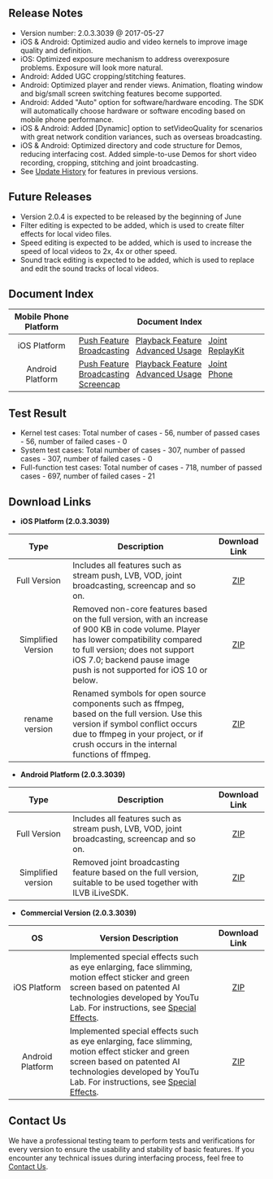 ## Release Notes
- Version number: 2.0.3.3039 @ 2017-05-27
- iOS & Android: Optimized audio and video kernels to improve image quality and definition.
- iOS: Optimized exposure mechanism to address overexposure problems. Exposure will look more natural.
- Android: Added UGC cropping/stitching features.
- Android: Optimized player and render views. Animation, floating window and big/small screen switching features become supported.
- Android: Added "Auto" option for software/hardware encoding. The SDK will automatically choose hardware or software encoding based on mobile phone performance.
- iOS & Android: Added [Dynamic] option to setVideoQuality for scenarios with great network condition variances, such as overseas broadcasting.
- iOS & Android: Optimized directory and code structure for Demos, reducing interfacing cost. Added simple-to-use Demos for short video recording, cropping, stitching and joint broadcasting.
- See [Update History](https://www.qcloud.com/document/product/454/7878) for features in previous versions.


## Future Releases
- Version 2.0.4 is expected to be released by the beginning of June
- Filter editing is expected to be added, which is used to create filter effects for local video files.
- Speed editing is expected to be added, which is used to increase the speed of local videos to 2x, 4x or other speed.
- Sound track editing is expected to be added, which is used to replace and edit the sound tracks of local videos.

## Document Index

| Mobile Phone Platform | Document Index |
|:-------:|---------|
| iOS Platform | [Push Feature](https://www.qcloud.com/document/product/454/7879) &nbsp; [Playback Feature](https://www.qcloud.com/document/product/454/7880) &nbsp; [Joint Broadcasting](https://www.qcloud.com/document/product/454/8090) &nbsp; [Advanced Usage](https://www.qcloud.com/document/product/454/7884) &nbsp; [ReplayKit](https://www.qcloud.com/document/product/454/7883)  | 
| Android Platform | [Push Feature](https://www.qcloud.com/document/product/454/7885) &nbsp; [Playback Feature](https://www.qcloud.com/document/product/454/7886) &nbsp; [Joint Broadcasting](https://www.qcloud.com/document/product/454/8091) &nbsp; [Advanced Usage](https://www.qcloud.com/document/product/454/7890) &nbsp; [Phone Screencap](https://www.qcloud.com/document/product/454/7889) | 

## Test Result
- Kernel test cases: Total number of cases - 56, number of passed cases - 56, number of failed cases - 0
- System test cases: Total number of cases - 307, number of passed cases - 307, number of failed cases - 0
- Full-function test cases: Total number of cases - 718, number of passed cases - 697, number of failed cases - 21 

## Download Links
<style>
table th:nth-of-type(1) {  width:  150px; }
table th:nth-of-type(2) {  width:  550px; }
table th:nth-of-type(3) {  width:  100px; }
</style>

- **iOS Platform (2.0.3.3039)**

| Type | Description | Download Link |
| :---------: |  ---- | :----: | 
| Full Version  |  Includes all features such as stream push, LVB, VOD, joint broadcasting, screencap and so on.  | [ZIP](http://download-1252463788.cossh.myqcloud.com/RTMPSDKiOS2.0.3.3039.zip)  |
| Simplified Version  |  Removed non-core features based on the full version, with an increase of 900 KB in code volume. Player has lower compatibility compared to full version; does not support iOS 7.0; backend pause image push is not supported for iOS 10 or below.  | [ZIP](http://download-1252463788.cossh.myqcloud.com/RTMPSDKiOSSimple2.0.3.3039.zip)  |
| rename version  |  Renamed symbols for open source components such as ffmpeg, based on the full version. Use this version if symbol conflict occurs due to ffmpeg in your project, or if crush occurs in the internal functions of ffmpeg.  | [ZIP](http://download-1252463788.cossh.myqcloud.com/RTMPSDKiOSRename2.0.3.3039.zip) |

- **Android Platform (2.0.3.3039)**

| Type | Description | Download Link |
| :---------: |  ---- | :----: | 
| Full Version  | Includes all features such as stream push, LVB, VOD, joint broadcasting, screencap and so on.  | [ZIP](http://download-1252463788.cossh.myqcloud.com/RTMPSDKAndroid2.0.3.3039.zip)  |
| Simplified version  | Removed joint broadcasting feature based on the full version, suitable to be used together with ILVB iLiveSDK.  | [ZIP](http://download-1252463788.cossh.myqcloud.com/RTMPSDKAndroidSimple2.0.3.3039.zip)  |

- **Commercial Version (2.0.3.3039)**

| OS | Version Description | Download Link |
| :---------: |  ---- | :----: | 
| iOS Platform  | Implemented special effects such as eye enlarging, face slimming, motion effect sticker and green screen based on patented AI technologies developed by YouTu Lab. For instructions, see [Special Effects](https://www.qcloud.com/document/product/454/9018).  | [ZIP](http://downloadfix-1252463788.cosgz.myqcloud.com/RTMPSDKIOSPitu.zip) |
| Android Platform  | Implemented special effects such as eye enlarging, face slimming, motion effect sticker and green screen based on patented AI technologies developed by YouTu Lab. For instructions, see [Special Effects](https://www.qcloud.com/document/product/454/9018).  | [ZIP](http://downloadfix-1252463788.cosgz.myqcloud.com/RTMPSDKAndroidPitu.zip) |

## Contact Us
We have a professional testing team to perform tests and verifications for every version to ensure the usability and stability of basic features. If you encounter any technical issues during interfacing process, feel free to [Contact Us](https://www.qcloud.com/document/product/454/7998).


